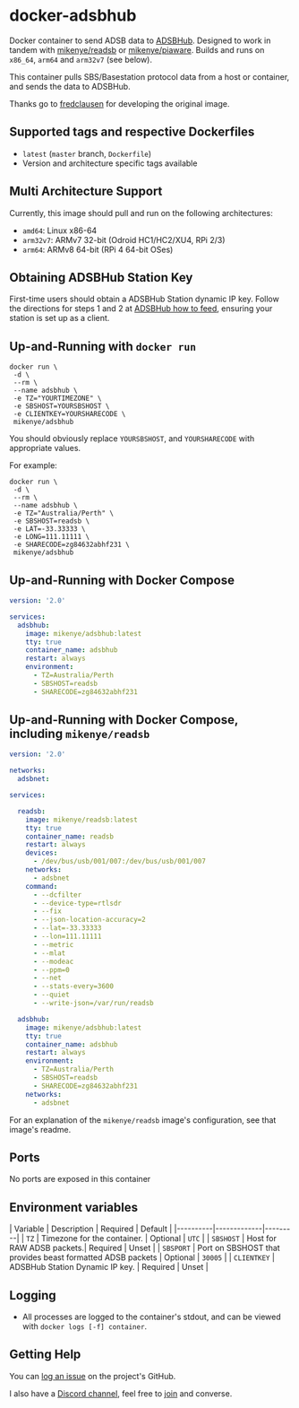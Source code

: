 # docker-adsbhub

Docker container to send ADSB data to [ADSBHub](https://www.adsbhub.org). Designed to work in tandem with [mikenye/readsb](https://hub.docker.com/repository/docker/mikenye/readsb) or [mikenye/piaware](https://hub.docker.com/repository/docker/mikenye/piaware). Builds and runs on `x86_64`, `arm64` and `arm32v7` (see below).

This container pulls SBS/Basestation protocol data from a host or container, and sends the data to ADSBHub.

Thanks go to [fredclausen](https://github.com/fredclausen) for developing the original image.

## Supported tags and respective Dockerfiles

* `latest` (`master` branch, `Dockerfile`)
* Version and architecture specific tags available

## Multi Architecture Support

Currently, this image should pull and run on the following architectures:

* `amd64`: Linux x86-64
* `arm32v7`: ARMv7 32-bit (Odroid HC1/HC2/XU4, RPi 2/3)
* `arm64`: ARMv8 64-bit (RPi 4 64-bit OSes)

## Obtaining ADSBHub Station Key

First-time users should obtain a ADSBHub Station dynamic IP key. Follow the directions for steps 1 and 2 at [ADSBHub how to feed](https://www.adsbhub.org/howtofeed.php), ensuring your station is set up as a client.

## Up-and-Running with `docker run`

```shell
docker run \
 -d \
 --rm \
 --name adsbhub \
 -e TZ="YOURTIMEZONE" \
 -e SBSHOST=YOURSBSHOST \
 -e CLIENTKEY=YOURSHARECODE \
 mikenye/adsbhub
```

You should obviously replace `YOURSBSHOST`, and `YOURSHARECODE` with appropriate values.

For example:

```shell
docker run \
 -d \
 --rm \
 --name adsbhub \
 -e TZ="Australia/Perth" \
 -e SBSHOST=readsb \
 -e LAT=-33.33333 \
 -e LONG=111.11111 \
 -e SHARECODE=zg84632abhf231 \
 mikenye/adsbhub
```

## Up-and-Running with Docker Compose

```yaml
version: '2.0'

services:
  adsbhub:
    image: mikenye/adsbhub:latest
    tty: true
    container_name: adsbhub
    restart: always
    environment:
      - TZ=Australia/Perth
      - SBSHOST=readsb
      - SHARECODE=zg84632abhf231
```

## Up-and-Running with Docker Compose, including `mikenye/readsb`

```yaml
version: '2.0'

networks:
  adsbnet:

services:

  readsb:
    image: mikenye/readsb:latest
    tty: true
    container_name: readsb
    restart: always
    devices:
      - /dev/bus/usb/001/007:/dev/bus/usb/001/007
    networks:
      - adsbnet
    command:
      - --dcfilter
      - --device-type=rtlsdr
      - --fix
      - --json-location-accuracy=2
      - --lat=-33.33333
      - --lon=111.11111
      - --metric
      - --mlat
      - --modeac
      - --ppm=0
      - --net
      - --stats-every=3600
      - --quiet
      - --write-json=/var/run/readsb

  adsbhub:
    image: mikenye/adsbhub:latest
    tty: true
    container_name: adsbhub
    restart: always
    environment:
      - TZ=Australia/Perth
      - SBSHOST=readsb
      - SHARECODE=zg84632abhf231
    networks:
      - adsbnet
```

For an explanation of the `mikenye/readsb` image's configuration, see that image's readme.

## Ports

No ports are exposed in this container

## Environment variables

| Variable | Description | Required | Default |
|----------|-------------|---------|
| `TZ` | Timezone for the container. | Optional | `UTC` |
| `SBSHOST` | Host for RAW ADSB packets.| Required | Unset |
| `SBSPORT` | Port on SBSHOST that provides beast formatted ADSB packets | Optional | `30005` |
| `CLIENTKEY` | ADSBHub Station Dynamic IP key. | Required | Unset |

## Logging

* All processes are logged to the container's stdout, and can be viewed with `docker logs [-f] container`.

## Getting Help

You can [log an issue](https://github.com/mikenye/docker-adsbhub/issues) on the project's GitHub.

I also have a [Discord channel](https://discord.gg/sTf9uYF), feel free to [join](https://discord.gg/sTf9uYF) and converse.
